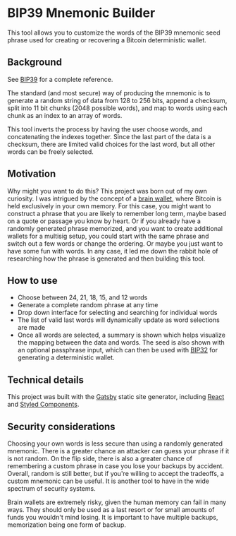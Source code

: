 # BIP39 Mnemonic Builder

This tool allows you to customize the words of the BIP39 mnemonic seed phrase used for creating or recovering a Bitcoin deterministic wallet.

## Background

See [BIP39](https://github.com/bitcoin/bips/blob/master/bip-0039.mediawiki) for a complete reference.

The standard (and most secure) way of producing the mnemonic is to generate a random string of data from 128 to 256 bits, append a checksum, split into 11 bit chunks (2048 possible words), and map to words using each chunk as an index to an array of words.

This tool inverts the process by having the user choose words, and concatenating the indexes together. Since the last part of the data is a checksum, there are limited valid choices for the last word, but all other words can be freely selected.

## Motivation

Why might you want to do this? This project was born out of my own curiosity. I was intrigued by the concept of a [brain wallet](https://en.bitcoin.it/wiki/Brainwallet), where Bitcoin is held exclusively in your own memory. For this case, you might want to construct a phrase that you are likely to remember long term, maybe based on a quote or passage you know by heart. Or if you already have a randomly generated phrase memorized, and you want to create additional wallets for a multisig setup, you could start with the same phrase and switch out a few words or change the ordering. Or maybe you just want to have some fun with words. In any case, it led me down the rabbit hole of researching how the phrase is generated and then building this tool.

## How to use

-   Choose between 24, 21, 18, 15, and 12 words
-   Generate a complete random phrase at any time
-   Drop down interface for selecting and searching for individual words
-   The list of valid last words will dynamically update as word selections are made
-   Once all words are selected, a summary is shown which helps visualize the mapping between the data and words. The seed is also shown with an optional passphrase input, which can then be used with [BIP32](https://github.com/bitcoin/bips/blob/master/bip-0032.mediawiki) for generating a deterministic wallet.

## Technical details

This project was built with the [Gatsby](https://www.gatsbyjs.org) static site generator, including [React](https://reactjs.org) and [Styled Components](https://www.styled-components.com/).

## Security considerations

Choosing your own words is less secure than using a randomly generated mnemonic. There is a greater chance an attacker can guess your phrase if it is not random. On the flip side, there is also a greater chance of remembering a custom phrase in case you lose your backups by accident. Overall, random is still better, but if you're willing to accept the tradeoffs, a custom mnemonic can be useful. It is another tool to have in the wide spectrum of security systems.

Brain wallets are extremely risky, given the human memory can fail in many ways. They should only be used as a last resort or for small amounts of funds you wouldn't mind losing. It is important to have multiple backups, memorization being one form of backup.

